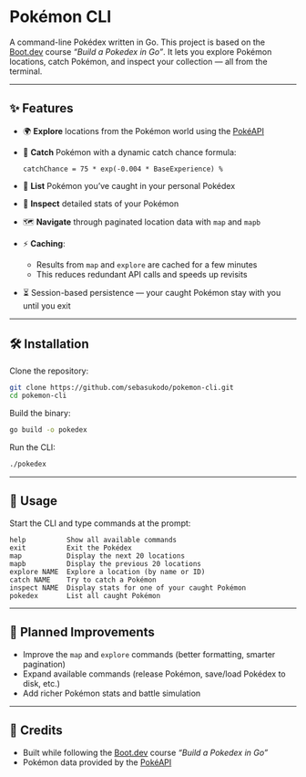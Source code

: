 # Pokémon CLI

A command-line Pokédex written in Go.
This project is based on the [Boot.dev](https://boot.dev) course *“Build a Pokedex in Go”*.
It lets you explore Pokémon locations, catch Pokémon, and inspect your collection — all from the terminal.

---

## ✨ Features

* 🌍 **Explore** locations from the Pokémon world using the [PokéAPI](https://pokeapi.co/)
* 🎒 **Catch** Pokémon with a dynamic catch chance formula:

  ```
  catchChance = 75 * exp(-0.004 * BaseExperience) %
  ```
* 📜 **List** Pokémon you’ve caught in your personal Pokédex
* 🔎 **Inspect** detailed stats of your Pokémon
* 🗺️ **Navigate** through paginated location data with `map` and `mapb`
* ⚡ **Caching**:

  * Results from `map` and `explore` are cached for a few minutes
  * This reduces redundant API calls and speeds up revisits
* ⏳ Session-based persistence — your caught Pokémon stay with you until you exit

---

## 🛠️ Installation

Clone the repository:

```bash
git clone https://github.com/sebasukodo/pokemon-cli.git
cd pokemon-cli
```

Build the binary:

```bash
go build -o pokedex
```

Run the CLI:

```bash
./pokedex
```

---

## 📖 Usage

Start the CLI and type commands at the prompt:

```
help          Show all available commands
exit          Exit the Pokédex
map           Display the next 20 locations
mapb          Display the previous 20 locations
explore NAME  Explore a location (by name or ID)
catch NAME    Try to catch a Pokémon
inspect NAME  Display stats for one of your caught Pokémon
pokedex       List all caught Pokémon
```

---

## 🚀 Planned Improvements

* Improve the `map` and `explore` commands (better formatting, smarter pagination)
* Expand available commands (release Pokémon, save/load Pokédex to disk, etc.)
* Add richer Pokémon stats and battle simulation

---

## 📝 Credits

* Built while following the [Boot.dev](https://boot.dev) course *“Build a Pokedex in Go”*
* Pokémon data provided by the [PokéAPI](https://pokeapi.co/)